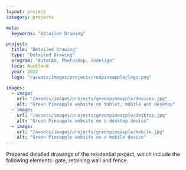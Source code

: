 ```yaml
---
layout: project
category: projects

meta:
  keywords: "Detailed Drawing"

project:
  title: "Detailed Drawing"
  type: "Detailed Drawing"
  program: "AutoCAD, Photoshop, Indesign"
  loca: Auckland
  year: 2022
  logo: "/assets/images/projects/redpineapple/logo.png"

images:
  - image:
    url: "/assets/images/projects/greenpineapple/devices.jpg"
    alt: "Green Pineapple website on tablet, mobile and desktop"
  - image:
    url: "/assets/images/projects/greenpineapple/desktop.jpg"
    alt: "Green Pineapple website on a desktop device"
  - image:
    url: "/assets/images/projects/greenpineapple/mobile.jpg"
    alt: "Green Pineapple website on a mobile device"
---
```

<p>Prepared detailed drawings of the residential project, which include the following elements: gate, retaining wall and fence.</p>